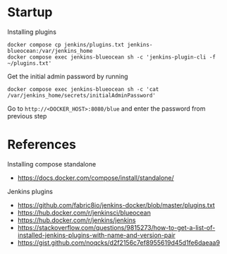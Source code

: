# Startup
Installing plugins
```shell
docker compose cp jenkins/plugins.txt jenkins-blueocean:/var/jenkins_home
docker compose exec jenkins-blueocean sh -c 'jenkins-plugin-cli -f ~/plugins.txt'
```

Get the initial admin password by running
```shell
docker compose exec jenkins-blueocean sh -c 'cat /var/jenkins_home/secrets/initialAdminPassword'
```

Go to `http://<DOCKER_HOST>:8080/blue` and enter the password from previous step

# References
Installing compose standalone 
- https://docs.docker.com/compose/install/standalone/

Jenkins plugins
- https://github.com/fabric8io/jenkins-docker/blob/master/plugins.txt
- https://hub.docker.com/r/jenkinsci/blueocean
- https://hub.docker.com/r/jenkins/jenkins
- https://stackoverflow.com/questions/9815273/how-to-get-a-list-of-installed-jenkins-plugins-with-name-and-version-pair
- https://gist.github.com/noqcks/d2f2156c7ef8955619d45d1fe6daeaa9
